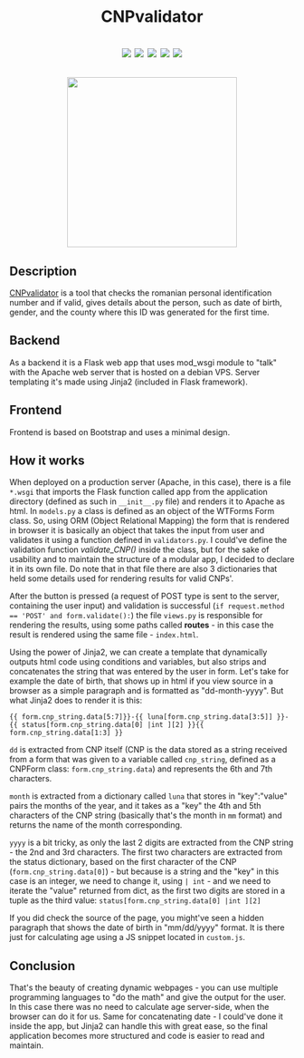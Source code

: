 <h1 align="center"> CNPvalidator</h>

<p align="center">
  <img src="https://img.shields.io/github/repo-size/razcristea/CNPvalidator?color=green" /> <img src="https://img.shields.io/github/license/razcristea/CNPvalidator" /> <img src="https://img.shields.io/badge/python-3.7-green?logo=python&logoColor=white" /> <img src="https://img.shields.io/badge/debian-VPS-red?logo=debian&logoColor=white" /> <img src="https://img.shields.io/badge/Flask-framework-red?logo=flask&logoColor=white" />
</p>

<p align="center"><img src="http://www.razvancristea.ro/img/SS_cnp.png" href="http://www.razvancristea.ro/CNPvalidator" width="300px"/></p>

## Description
<a href="http://www.razvancristea.ro/CNPvalidator">CNPvalidator</a> is a tool that checks the romanian personal identification number and if valid, gives details about the person, such as date of birth, gender, and the county where this ID was generated for the first time.

## Backend
As a backend it is a Flask web app that uses mod_wsgi module to "talk" with the Apache web server that is hosted on a debian VPS. Server templating it's made using Jinja2 (included in Flask framework).

## Frontend
Frontend is based on Bootstrap and uses a minimal design.

## How it works
When deployed on a production server (Apache, in this case), there is a file `*.wsgi` that imports the Flask function called app from the application directory (defined as such in `__init__.py` file) and renders it to Apache as html.
In `models.py` a class is defined as an object of the WTForms Form class. So, using ORM (Object Relational Mapping) the form that is rendered in browser it is basically an object that takes the input from user and validates it using a function defined in `validators.py`. I could've define the validation function *validate_CNP()* inside the class, but for the sake of usability and to maintain the structure of a modular app, I decided to declare it in its own file. Do note that in that file there are also 3 dictionaries that held some details used for rendering results for valid CNPs'.

After the button is pressed (a request of POST type is sent to the server, containing the user input) and validation is successful (`if request.method == 'POST' and form.validate():`) the file `views.py` is responsible for rendering the results, using some paths called __routes__ - in this case the result is rendered using the same file - `index.html`.

Using the power of Jinja2, we can create a template that dynamically outputs html code using conditions and variables, but also strips and concatenates the string that was entered by the user in form. Let's take for example the date of birth, that shows up in html if you view source in a browser as a simple paragraph and is formatted as "dd-month-yyyy". But what Jinja2 does to render it is this:
```
{{ form.cnp_string.data[5:7]}}-{{ luna[form.cnp_string.data[3:5]] }}-{{ status[form.cnp_string.data[0] |int ][2] }}{{ form.cnp_string.data[1:3] }}
```
`dd` is extracted from CNP itself (CNP is the data stored as a string received from a form that was given to a variable called `cnp_string`, defined as a CNPForm class: `form.cnp_string.data`) and represents the 6th and 7th characters.

`month` is extracted from a dictionary called `luna` that stores in "key":"value" pairs the months of the year, and it takes as a "key" the 4th and 5th characters of the CNP string (basically that's the month in `mm` format) and returns the name of the month corresponding.

`yyyy` is a bit tricky, as only the last 2 digits are extracted from the CNP string - the 2nd and 3rd characters. The first two characters are extracted from the status dictionary, based on the first character of the CNP (`form.cnp_string.data[0]`) - but because is a string and the "key" in this case is an integer, we need to change it, using `| int` - and we need to iterate the "value" returned from dict, as the first two digits are stored in a tuple as the third value: `status[form.cnp_string.data[0] |int ][2]`

If you did check the source of the page, you might've seen a hidden paragraph that shows the date of birth in "mm/dd/yyyy" format. It is there just for calculating age using a JS snippet located in `custom.js`.

## Conclusion
That's the beauty of creating dynamic webpages - you can use multiple programming languages to "do the math" and give the output for the user. In this case there was no need to calculate age server-side, when the browser can do it for us. Same for concatenating date - I could've done it inside the app, but Jinja2 can handle this with great ease, so the final application becomes more structured and code is easier to read and maintain.
